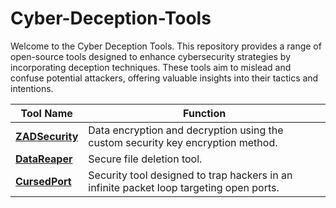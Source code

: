 # Cyber-Deception-Tools
Welcome to the Cyber Deception Tools. This repository provides a range of open-source tools designed to enhance cybersecurity strategies by incorporating deception techniques. These tools aim to mislead and confuse potential attackers, offering valuable insights into their tactics and intentions. 

| Tool Name | Function |
|--|--|
| [**ZADSecurity**](https://github.com/ZedUnknown/ZADSecurity) | Data encryption and decryption using the custom security key encryption method. |
| [**DataReaper**](https://github.com/ZedUnknown/DataReaper) | Secure file deletion tool. |
| [**CursedPort**](https://github.com/ZedUnknown/CursedPort) | Security tool designed to trap hackers in an infinite packet loop targeting open ports. |
